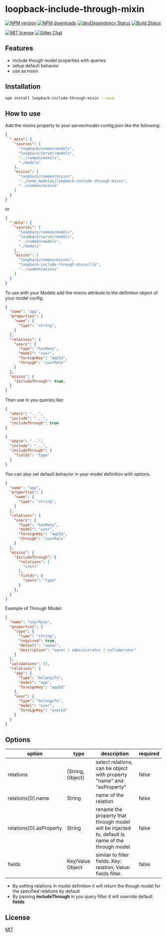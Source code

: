 # loopback-include-through-mixin

[![NPM version][npm-image]][npm-url] [![NPM downloads][npm-downloads-image]][npm-downloads-url]
[![devDependency Status](https://david-dm.org/JonnyBGod/loopback-include-through-mixin/dev-status.svg)](https://david-dm.org/JonnyBGod/loopback-include-through-mixin#info=devDependencies)
[![Build Status](https://img.shields.io/travis/JonnyBGod/loopback-include-through-mixin/master.svg?style=flat)](https://travis-ci.org/JonnyBGod/loopback-include-through-mixin)

[![MIT license][license-image]][license-url]
[![Gitter Chat](https://img.shields.io/gitter/room/nwjs/nw.js.svg)](https://gitter.im/loopback-include-through-mixin/Lobby)

## Features

- include though model properties with queries
- setup default bahavior
- use as mixin

## Installation

```bash
npm install loopback-include-through-mixin --save
```

## How to use

Add the mixins property to your server/model-config.json like the following:

```json
{
  "_meta": {
    "sources": [
      "loopback/common/models",
      "loopback/server/models",
      "../common/models",
      "./models"
    ],
    "mixins": [
      "loopback/common/mixins",
      "../node_modules/loopback-include-through-mixin",
      "../common/mixins"
    ]
  }
}
```

or

```json
{
  "_meta": {
    "sources": [
      "loopback/common/models",
      "loopback/server/models",
      "../common/models",
      "./models"
    ],
    "mixins": [
      "loopback/common/mixins",
      "loopback-include-through-mixin/lib",
      "../common/mixins"
    ]
  }
}
```

To use with your Models add the mixins attribute to the definition object of your model config.

```json
{
  "name": "app",
  "properties": {
    "name": {
      "type": "string",
    }
  },
  "relations": {
    "users": {
      "type": "hasMany",
      "model": "user",
      "foreignKey": "appId",
      "through": "userRole"
    }
  },
  "mixins": {
    "IncludeThrough": true,
  }
}
```

Then use in you queries like:

```json
{
  "where": "...",
  "include": "...",
  "includeThrough": true
}
```

```json
{
  "where": "...",
  "include": "...",
  "includeThrough": {
    "fields": "type"
  }
}
```

You can also set default behavior in your model definition with options.

```json
{
  "name": "app",
  "properties": {
    "name": {
      "type": "string",
    }
  },
  "relations": {
    "users": {
      "type": "hasMany",
      "model": "user",
      "foreignKey": "appId",
      "through": "userRole"
    }
  },
  "mixins": {
    "IncludeThrough": {
      "relations": [
        "users"
      ],
      "fields": {
        "users": "type"
      }
    },
  }
}
```

Example of Through Model:

```json
{
  "name": "userRole",
  "properties": {
    "type": {
      "type": "string",
      "required": true,
      "default": "owner",
      "description": "owner | administrator | collaborator"
    }
  },
  "validations": [],
  "relations": {
    "app": {
      "type": "belongsTo",
      "model": "app",
      "foreignKey": "appId"
    },
    "user": {
      "type": "belongsTo",
      "model": "user",
      "foreignKey": "userId"
    }
  }
}
```

## Options

| option | type | description | required |
| ------ | ---- | ----------- | -------- |
|relations| [String, Object] | select relations, can be object with property "name" and "asProperty" | false |
|relations[0].name|String|name of the relation |false|
|relations[0].asProperty|String|rename the property that through model will be injected to, default is name of the through model |false|
|fields| Key/Value Object |  similar to filter fields. Key: relation; Value: fields filter. | false |



- By setting relations in model definition it will return the though model for the specified relations by default
- By passing **includeThrough** in you query filter it will override default **fields**

## License

[MIT](LICENSE)

[npm-image]: https://img.shields.io/npm/v/loopback-include-through-mixin.svg
[npm-url]: https://npmjs.org/package/loopback-include-through-mixin
[npm-downloads-image]: https://img.shields.io/npm/dm/loopback-include-through-mixin.svg
[npm-downloads-url]: https://npmjs.org/package/loopback-include-through-mixin
[bower-image]: https://img.shields.io/bower/v/loopback-include-through-mixin.svg
[bower-url]: http://bower.io/search/?q=loopback-include-through-mixin
[dep-status-image]: https://img.shields.io/david/angulartics/loopback-include-through-mixin.svg
[dep-status-url]: https://david-dm.org/angulartics/loopback-include-through-mixin
[license-image]: http://img.shields.io/badge/license-MIT-blue.svg
[license-url]: LICENSE
[slack-image]: https://loopback-include-through-mixin.herokuapp.com/badge.svg
[slack-url]: https://loopback-include-through-mixin.herokuapp.com
